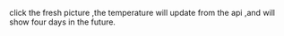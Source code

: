 
click the fresh picture ,the temperature will update from the api ,and will show four days in the future.
